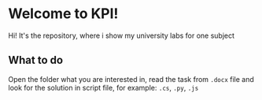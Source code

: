 # Welcome to KPI!

Hi! It's the repository, where i show my university labs for one subject

## What to do

Open the folder what you are interested in, read the task from `.docx` file and look for the solution in script file, for example: `.cs`, `.py`, `.js`
